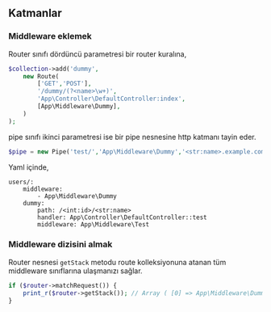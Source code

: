 
## Katmanlar

### Middleware eklemek

Router sınıfı dördüncü parametresi bir router kuralına,

```php
$collection->add('dummy',
    new Route(
        ['GET','POST'],
        '/dummy/(?<name>\w+)',
        'App\Controller\DefaultController:index',
        [App\Middleware\Dummy],
    )
);
```
pipe sınıfı ikinci parametresi ise bir pipe nesnesine http katmanı tayin eder.

```php
$pipe = new Pipe('test/','App\Middleware\Dummy','<str:name>.example.com',['http','https']);
```

Yaml içinde,

```
users/:
    middleware: 
        - App\Middleware\Dummy
    dummy:
        path: /<int:id>/<str:name>
        handler: App\Controller\DefaultController::test
        middleware: App\Middleware\Test
```

### Middleware dizisini almak

Router nesnesi `getStack` metodu route kolleksiyonuna atanan tüm middleware sınıflarına ulaşmanızı sağlar.

```php
if ($router->matchRequest()) {
    print_r($router->getStack()); // Array ( [0] => App\Middleware\Dummy)
}
```